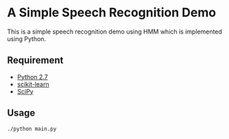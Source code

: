 A Simple Speech Recognition Demo
================================

This is a simple speech recognition demo using HMM which is implemented using Python.

Requirement
------------

* [Python 2.7](https://www.python.org/download/releases/2.7.6/)
* [scikit-learn](http://scikit-learn.org/stable/)
* [SciPy](http://www.scipy.org/)

Usage
-------------
`./python main.py`